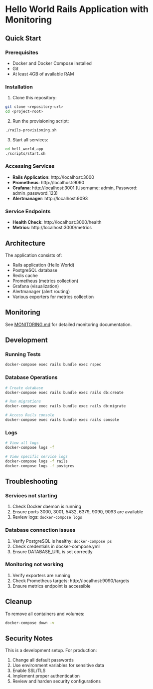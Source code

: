 # Hello World Rails Application with Monitoring

## Quick Start

### Prerequisites
- Docker and Docker Compose installed
- Git
- At least 4GB of available RAM

### Installation

1. Clone this repository:
```bash
git clone <repository-url>
cd <project-root>
```

2. Run the provisioning script:
```bash
./rails-provisioning.sh
```

3. Start all services:
```bash
cd hell_world_app
./scripts/start.sh
```

### Accessing Services

- **Rails Application**: http://localhost:3000
- **Prometheus**: http://localhost:9090
- **Grafana**: http://localhost:3001 (Username: admin, Password: admin_password_123)
- **Alertmanager**: http://localhost:9093

### Service Endpoints

- **Health Check**: http://localhost:3000/health
- **Metrics**: http://localhost:3000/metrics

## Architecture

The application consists of:
- Rails application (Hello World)
- PostgreSQL database
- Redis cache
- Prometheus (metrics collection)
- Grafana (visualization)
- Alertmanager (alert routing)
- Various exporters for metrics collection

## Monitoring

See [MONITORING.md](MONITORING.md) for detailed monitoring documentation.

## Development

### Running Tests
```bash
docker-compose exec rails bundle exec rspec
```

### Database Operations
```bash
# Create database
docker-compose exec rails bundle exec rails db:create

# Run migrations
docker-compose exec rails bundle exec rails db:migrate

# Access Rails console
docker-compose exec rails bundle exec rails console
```

### Logs
```bash
# View all logs
docker-compose logs -f

# View specific service logs
docker-compose logs -f rails
docker-compose logs -f postgres
```

## Troubleshooting

### Services not starting
1. Check Docker daemon is running
2. Ensure ports 3000, 3001, 5432, 6379, 9090, 9093 are available
3. Review logs: `docker-compose logs`

### Database connection issues
1. Verify PostgreSQL is healthy: `docker-compose ps`
2. Check credentials in docker-compose.yml
3. Ensure DATABASE_URL is set correctly

### Monitoring not working
1. Verify exporters are running
2. Check Prometheus targets: http://localhost:9090/targets
3. Ensure metrics endpoint is accessible

## Cleanup

To remove all containers and volumes:
```bash
docker-compose down -v
```

## Security Notes

This is a development setup. For production:
1. Change all default passwords
2. Use environment variables for sensitive data
3. Enable SSL/TLS
4. Implement proper authentication
5. Review and harden security configurations
